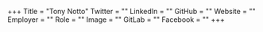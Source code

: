 +++
Title = "Tony Notto"
Twitter = ""
LinkedIn = ""
GitHub = ""
Website = ""
Employer = ""
Role = ""
Image = ""
GitLab = ""
Facebook = ""
+++

